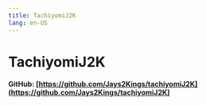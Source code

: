 ```yaml
---
title: TachiyomiJ2K
lang: en-US
---
```


# TachiyomiJ2K

#### GitHub: [https://github.com/Jays2Kings/tachiyomiJ2K](https://github.com/Jays2Kings/tachiyomiJ2K)
